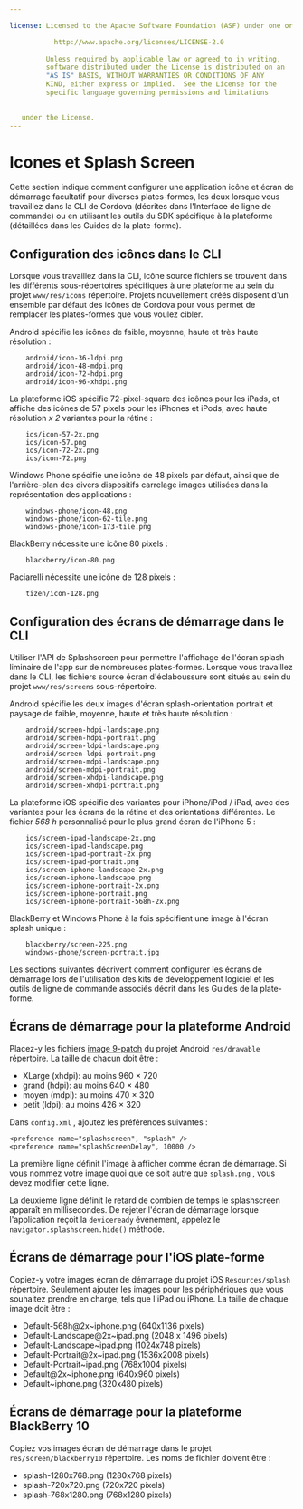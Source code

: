 ```yaml
---

license: Licensed to the Apache Software Foundation (ASF) under one or more contributor license agreements. Voir le fichier avis distribué avec ce travail d'information additionnelle concernant les droits d'auteur. L'ASF licenses ce fichier vous sous Apache License, Version 2.0 (la "licence") ; vous ne pouvez utiliser ce fichier sauf en conformité avec la licence. You may obtain a copy of the License at

           http://www.apache.org/licenses/LICENSE-2.0
    
         Unless required by applicable law or agreed to in writing,
         software distributed under the License is distributed on an
         "AS IS" BASIS, WITHOUT WARRANTIES OR CONDITIONS OF ANY
         KIND, either express or implied.  See the License for the
         specific language governing permissions and limitations
    

   under the License.
---
```


# Icones et Splash Screen

Cette section indique comment configurer une application icône et écran de démarrage facultatif pour diverses plates-formes, les deux lorsque vous travaillez dans la CLI de Cordova (décrites dans l'Interface de ligne de commande) ou en utilisant les outils du SDK spécifique à la plateforme (détaillées dans les Guides de la plate-forme).

## Configuration des icônes dans le CLI

Lorsque vous travaillez dans la CLI, icône source fichiers se trouvent dans les différents sous-répertoires spécifiques à une plateforme au sein du projet `www/res/icons` répertoire. Projets nouvellement créés disposent d'un ensemble par défaut des icônes de Cordova pour vous permet de remplacer les plates-formes que vous voulez cibler.

Android spécifie les icônes de faible, moyenne, haute et très haute résolution :

        android/icon-36-ldpi.png
        android/icon-48-mdpi.png
        android/icon-72-hdpi.png
        android/icon-96-xhdpi.png
    

La plateforme iOS spécifie 72-pixel-square des icônes pour les iPads, et affiche des icônes de 57 pixels pour les iPhones et iPods, avec haute résolution *x 2* variantes pour la rétine :

        ios/icon-57-2x.png
        ios/icon-57.png
        ios/icon-72-2x.png
        ios/icon-72.png
    

Windows Phone spécifie une icône de 48 pixels par défaut, ainsi que de l'arrière-plan des divers dispositifs carrelage images utilisées dans la représentation des applications :

        windows-phone/icon-48.png
        windows-phone/icon-62-tile.png
        windows-phone/icon-173-tile.png
    

BlackBerry nécessite une icône 80 pixels :

        blackberry/icon-80.png
    

Paciarelli nécessite une icône de 128 pixels :

        tizen/icon-128.png
    

## Configuration des écrans de démarrage dans le CLI

Utiliser l'API de Splashscreen pour permettre l'affichage de l'écran splash liminaire de l'app sur de nombreuses plates-formes. Lorsque vous travaillez dans le CLI, les fichiers source écran d'éclaboussure sont situés au sein du projet `www/res/screens` sous-répertoire.

Android spécifie les deux images d'écran splash-orientation portrait et paysage de faible, moyenne, haute et très haute résolution :

        android/screen-hdpi-landscape.png
        android/screen-hdpi-portrait.png
        android/screen-ldpi-landscape.png
        android/screen-ldpi-portrait.png
        android/screen-mdpi-landscape.png
        android/screen-mdpi-portrait.png
        android/screen-xhdpi-landscape.png
        android/screen-xhdpi-portrait.png
    

La plateforme iOS spécifie des variantes pour iPhone/iPod / iPad, avec des variantes pour les écrans de la rétine et des orientations différentes. Le fichier *568 h* personnalisé pour le plus grand écran de l'iPhone 5 :

        ios/screen-ipad-landscape-2x.png
        ios/screen-ipad-landscape.png
        ios/screen-ipad-portrait-2x.png
        ios/screen-ipad-portrait.png
        ios/screen-iphone-landscape-2x.png
        ios/screen-iphone-landscape.png
        ios/screen-iphone-portrait-2x.png
        ios/screen-iphone-portrait.png
        ios/screen-iphone-portrait-568h-2x.png
    

BlackBerry et Windows Phone à la fois spécifient une image à l'écran splash unique :

        blackberry/screen-225.png
        windows-phone/screen-portrait.jpg
    

Les sections suivantes décrivent comment configurer les écrans de démarrage lors de l'utilisation des kits de développement logiciel et les outils de ligne de commande associés décrit dans les Guides de la plate-forme.

## Écrans de démarrage pour la plateforme Android

Placez-y les fichiers [image 9-patch][1] du projet Android `res/drawable` répertoire. La taille de chacun doit être :

 [1]: https://developer.android.com/tools/help/draw9patch.html

*   XLarge (xhdpi): au moins 960 × 720
*   grand (hdpi): au moins 640 × 480
*   moyen (mdpi): au moins 470 × 320
*   petit (ldpi): au moins 426 × 320

Dans `config.xml` , ajoutez les préférences suivantes :

    <preference name="splashscreen", "splash" />
    <preference name="splashScreenDelay", 10000 />
    

La première ligne définit l'image à afficher comme écran de démarrage. Si vous nommez votre image quoi que ce soit autre que `splash.png` , vous devez modifier cette ligne.

La deuxième ligne définit le retard de combien de temps le splashscreen apparaît en millisecondes. De rejeter l'écran de démarrage lorsque l'application reçoit la `deviceready` événement, appelez le `navigator.splashscreen.hide()` méthode.

## Écrans de démarrage pour l'iOS plate-forme

Copiez-y votre images écran de démarrage du projet iOS `Resources/splash` répertoire. Seulement ajouter les images pour les périphériques que vous souhaitez prendre en charge, tels que l'iPad ou iPhone. La taille de chaque image doit être :

*   Default-568h@2x~iphone.png (640x1136 pixels)
*   Default-Landscape@2x~ipad.png (2048 x 1496 pixels)
*   Default-Landscape~ipad.png (1024x748 pixels)
*   Default-Portrait@2x~ipad.png (1536x2008 pixels)
*   Default-Portrait~ipad.png (768x1004 pixels)
*   Default@2x~iphone.png (640x960 pixels)
*   Default~iphone.png (320x480 pixels)

## Écrans de démarrage pour la plateforme BlackBerry 10

Copiez vos images écran de démarrage dans le projet `res/screen/blackberry10` répertoire. Les noms de fichier doivent être :

*   splash-1280x768.png (1280x768 pixels)
*   splash-720x720.png (720x720 pixels)
*   splash-768x1280.png (768x1280 pixels)